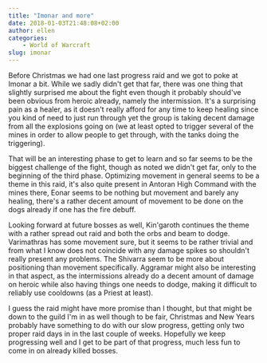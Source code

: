 ```yaml
---
title: "Imonar and more"
date: 2018-01-03T21:48:08+02:00
author: ellen
categories:
    - World of Warcraft
slug: imonar
---
```


Before Christmas we had one last progress raid and we got to poke at Imonar a bit. While we sadly didn't get that far, there was one thing that slightly surprised me about the fight even though it probably should've been obvious from heroic already, namely the intermission. It's a surprising pain as a healer, as it doesn't really afford for any time to keep healing since you kind of need to just run through yet the group is taking decent damage from all the explosions going on (we at least opted to trigger several of the mines in order to allow people to get through, with the tanks doing the triggering).

That will be an interesting phase to get to learn and so far seems to be the biggest challenge of the fight, though as noted we didn't get far, only to the beginning of the third phase. Optimizing movement in general seems to be a theme in this raid, it's also quite present in Antoran High Command with the mines there, Eonar seems to be nothing but movement and barely any healing, there's a rather decent amount of movement to be done on the dogs already if one has the fire debuff.

Looking forward at future bosses as well, Kin'garoth continues the theme with a rather spread out raid and both the orbs and beam to dodge. Varimathras has some movement sure, but it seems to be rather trivial and from what I know does not coincide with any damage spikes so shouldn't really present any problems. The Shivarra seem to be more about positioning than movement specifically. Aggramar might also be interesting in that aspect, as the intermissions already do a decent amount of damage on heroic while also having things one needs to dodge, making it difficult to reliably use cooldowns (as a Priest at least).

I guess the raid might have more promise than I thought, but that might be down to the guild I'm in as well though to be fair, Christmas and New Years probably have something to do with our slow progress, getting only two proper raid days in in the last couple of weeks. Hopefully we keep progressing well and I get to be part of that progress, much less fun to come in on already killed bosses.
